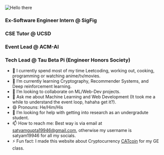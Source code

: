 ![Hello there](https://media.giphy.com/media/3ornk57KwDXf81rjWM/giphy.gif)

### Ex-Software Engineer Intern @ SigFig
### CSE Tutor @ UCSD
### Event Lead @ ACM-AI
### Tech Lead @ Tau Beta Pi (Engineer Honors Society)

- 🔭 I currently spend most of my time Leetcoding, working out, cooking, programming or watching anime/tv/movies.
- 🌱 I’m currently learning Cryptography, Recommender Systems, and Deep reinforcement learning.
- 👯 I’m looking to collaborate on ML/Web-Dev projects.
- 💬 Ask me about Machine Learning and Web Development (It took me a while to understand the event loop, hahaha get it?).
- 😄 Pronouns: He/Him/His
- 🤔 I’m looking for help with getting into research as an undergradute student.
- 📫 How to reach me: Best way is via email at [satyamgupta19946@gmail.com](mailto:satyamgupta19946@gmail.com), otherwise my username is satyam19946 for all my socials.
- ⚡ Fun fact: I made this website about Cryptocurrency [CATcoin](https://sagupta.tech/crypto) for my GE class.

<!--
**Satyam19946/Satyam19946** is a ✨ _special_ ✨ repository because its `README.md` (this file) appears on your GitHub profile.

Here are some ideas to get you started:

- 🔭 I’m currently working on ...
- 🌱 I’m currently learning ...
- 👯 I’m looking to collaborate on ...
- 🤔 I’m looking for help with ...
- 💬 Ask me about ...
- 📫 How to reach me: ...
- 😄 Pronouns: ...
- ⚡ Fun fact: ...
-->
